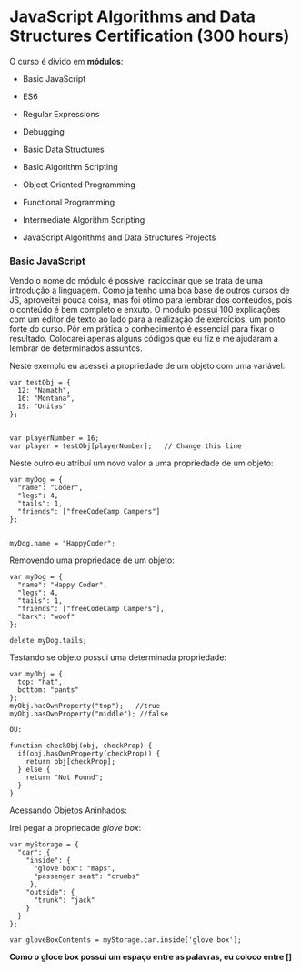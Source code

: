 
# JavaScript Algorithms and Data Structures Certification (300 hours)

O curso é divido em **módulos**:

- Basic JavaScript

- ES6

- Regular Expressions

- Debugging

- Basic Data Structures

- Basic Algorithm Scripting

- Object Oriented Programming

- Functional Programming

- Intermediate Algorithm Scripting

- JavaScript Algorithms and Data Structures Projects

### Basic JavaScript

Vendo o nome do módulo é possível raciocinar que se trata de uma introdução a linguagem. Como ja tenho uma boa base de outros cursos de JS, aproveitei pouca coisa, mas foi ótimo para lembrar dos conteúdos, pois o conteúdo é bem completo e enxuto.
O modulo possui 100 explicações com um editor de texto ao lado para a realização de exercícios, um ponto forte do curso. Pôr em prática o conhecimento é essencial para fixar o resultado. Colocarei apenas alguns códigos que eu fiz e me ajudaram a lembrar de determinados assuntos.


Neste exemplo eu acessei a propriedade de um objeto com uma variável:
```
var testObj = {
  12: "Namath",
  16: "Montana",
  19: "Unitas"
};


var playerNumber = 16;       
var player = testObj[playerNumber];   // Change this line
```

Neste outro eu atribuí um novo valor a uma propriedade de um objeto:
```
var myDog = {
  "name": "Coder",
  "legs": 4,
  "tails": 1,
  "friends": ["freeCodeCamp Campers"]
};


myDog.name = "HappyCoder";
```

Removendo uma propriedade de um objeto:
```
var myDog = {
  "name": "Happy Coder",
  "legs": 4,
  "tails": 1,
  "friends": ["freeCodeCamp Campers"],
  "bark": "woof"
};

delete myDog.tails;
```

Testando se objeto possui uma determinada propriedade:

```
var myObj = {
  top: "hat",
  bottom: "pants"
};
myObj.hasOwnProperty("top");   //true
myObj.hasOwnProperty("middle"); //false

OU:

function checkObj(obj, checkProp) {
  if(obj.hasOwnProperty(checkProp)) {
    return obj[checkProp];
  } else {
    return "Not Found";
  }
}
```

Acessando Objetos Aninhados:

Irei pegar a propriedade *glove box*:

```
var myStorage = {
  "car": {
    "inside": {
      "glove box": "maps",
      "passenger seat": "crumbs"
     },
    "outside": {
      "trunk": "jack"
    }
  }
};

var gloveBoxContents = myStorage.car.inside['glove box'];
```
**Como o gloce box possui um espaço entre as palavras, eu coloco entre []**
